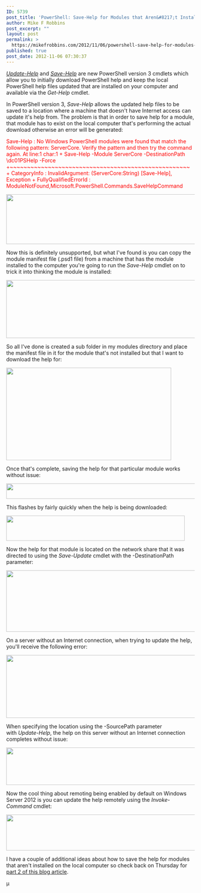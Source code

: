 ```yaml
---
ID: 5739
post_title: 'PowerShell: Save-Help for Modules that Aren&#8217;t Installed on the Local Computer'
author: Mike F Robbins
post_excerpt: ""
layout: post
permalink: >
  https://mikefrobbins.com/2012/11/06/powershell-save-help-for-modules-that-arent-installed-on-the-local-computer/
published: true
post_date: 2012-11-06 07:30:37
---
```

<a href="http://technet.microsoft.com/en-us/library/hh849720.aspx" target="_blank"><em>Update-Help</em></a> and <a href="http://technet.microsoft.com/en-us/library/hh849724.aspx" target="_blank"><em>Save-Help</em></a> are new PowerShell version 3 cmdlets which allow you to initially download PowerShell help and keep the local PowerShell help files updated that are installed on your computer and available via the <em>Get-Help</em> cmdlet.

In PowerShell version 3, <em>Save-Help</em> allows the updated help files to be saved to a location where a machine that doesn't have Internet access can update it's help from. The problem is that in order to save help for a module, that module has to exist on the local computer that's performing the actual download otherwise an error will be generated:

<span style="color:#ff0000;">Save-Help : No Windows PowerShell modules were found that match the following pattern: </span>
<span style="color:#ff0000;">ServerCore. Verify the pattern and then try the command again.</span>
<span style="color:#ff0000;">At line:1 char:1</span>
<span style="color:#ff0000;">+ Save-Help -Module ServerCore -DestinationPath \dc01PSHelp -Force</span>
<span style="color:#ff0000;">+~~~~~~~~~~~~~~~~~~~~~~~~~~~~~~~~~~~~~~~~~~~~~~~~~~~~</span>
<span style="color:#ff0000;"> + CategoryInfo : InvalidArgument: (ServerCore:String) [Save-Help], Except</span><span style="color:#ff0000;">ion</span>
<span style="color:#ff0000;"> + FullyQualifiedErrorId : ModuleNotFound,Microsoft.PowerShell.Commands.SaveHelpCom</span><span style="color:#ff0000;">mand</span>

<a href="http://mikefrobbins.com/wp-content/uploads/2012/11/save-help1.png"><img class="alignnone size-full wp-image-5741" title="save-help1" alt="" src="http://mikefrobbins.com/wp-content/uploads/2012/11/save-help1.png" height="133" width="640" /></a>

Now this is definitely unsupported, but what I've found is you can copy the module manifest file (.psd1 file) from a machine that has the module installed to the computer you're going to run the <em>Save-Help</em> cmdlet on to trick it into thinking the module is installed:

<a href="http://mikefrobbins.com/wp-content/uploads/2012/11/save-help2b.png"><img class="alignnone size-full wp-image-5764" title="save-help2b" alt="" src="http://mikefrobbins.com/wp-content/uploads/2012/11/save-help2b.png" height="155" width="640" /></a>

So all I've done is created a sub folder in my modules directory and place the manifest file in it for the module that's not installed but that I want to download the help for:

<a href="http://mikefrobbins.com/wp-content/uploads/2012/11/save-help3.png"><img class="alignnone size-full wp-image-5743" title="save-help3" alt="" src="http://mikefrobbins.com/wp-content/uploads/2012/11/save-help3.png" height="247" width="441" /></a>

Once that's complete, saving the help for that particular module works without issue:

<a href="http://mikefrobbins.com/wp-content/uploads/2012/11/save-help4.png"><img class="alignnone size-full wp-image-5744" title="save-help4" alt="" src="http://mikefrobbins.com/wp-content/uploads/2012/11/save-help4.png" height="41" width="640" /></a>

This flashes by fairly quickly when the help is being downloaded:

<a href="http://mikefrobbins.com/wp-content/uploads/2012/11/save-help5.png"><img class="alignnone size-full wp-image-5745" title="save-help5" alt="" src="http://mikefrobbins.com/wp-content/uploads/2012/11/save-help5.png" height="67" width="477" /></a>

Now the help for that module is located on the network share that it was directed to using the <em>Save-Update</em> cmdlet with the -DestinationPath parameter:

<a href="http://mikefrobbins.com/wp-content/uploads/2012/11/save-help6.png"><img class="alignnone size-full wp-image-5746" title="save-help6" alt="" src="http://mikefrobbins.com/wp-content/uploads/2012/11/save-help6.png" height="164" width="625" /></a>

On a server without an Internet connection, when trying to update the help, you'll receive the following error:

<a href="http://mikefrobbins.com/wp-content/uploads/2012/11/save-help7.png"><img class="alignnone size-full wp-image-5747" title="save-help7" alt="" src="http://mikefrobbins.com/wp-content/uploads/2012/11/save-help7.png" height="168" width="640" /></a>

When specifying the location using the -SourcePath parameter with <em>Update-Help</em>, the help on this server without an Internet connection completes without issue:

<a href="http://mikefrobbins.com/wp-content/uploads/2012/11/save-help8.png"><img class="alignnone size-full wp-image-5748" title="save-help8" alt="" src="http://mikefrobbins.com/wp-content/uploads/2012/11/save-help8.png" height="100" width="640" /></a>

Now the cool thing about remoting being enabled by default on Windows Server 2012 is you can update the help remotely using the <em>Invoke-Command</em> cmdlet:

<a href="http://mikefrobbins.com/wp-content/uploads/2012/11/save-help9.png"><img class="alignnone size-full wp-image-5749" title="save-help9" alt="" src="http://mikefrobbins.com/wp-content/uploads/2012/11/save-help9.png" height="96" width="640" /></a>

I have a couple of additional ideas about how to save the help for modules that aren't installed on the local computer so check back on Thursday for <a href="http://mikefrobbins.com/2012/11/08/powershell-save-help-for-modules-that-arent-installed-on-the-local-computer-without-copying-files/" target="_blank">part 2 of this blog article</a>.

µ